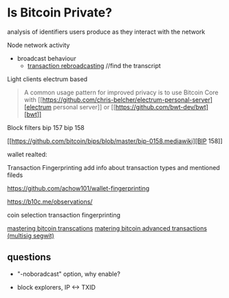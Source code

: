 # Is Bitcoin Private?

analysis of identifiers users produce as they interact with the network


Node network activity
- broadcast behaviour
  - [transaction rebroadcasting](https://www.youtube.com/watch?v=v4TXfwwz_VI) //find the transcript

Light clients
    electrum based

>A common usage pattern for improved privacy is to use Bitcoin Core with [[https://github.com/chris-belcher/electrum-personal-server][electrum personal server]] or [[https://github.com/bwt-dev/bwt][bwt]]

Block filters
bip 157
bip 158

[[https://github.com/bitcoin/bips/blob/master/bip-0158.mediawiki][BIP 158]]


wallet realted:

  Transaction Fingerprinting
      add info about transaction types and mentioned fileds

  https://github.com/achow101/wallet-fingerprinting

  https://b10c.me/observations/

  coin selection
  transaction fingerprinting


[mastering bitcoin transcations](https://github.com/bitcoinbook/bitcoinbook/blob/develop/ch06.asciidoc)
[matering bitcoin advanced transactions (multisig segwit)](https://github.com/bitcoinbook/bitcoinbook/blob/develop/ch07.asciidoc)


## questions

- "-noboradcast" option, why enable?

- block explorers, IP <-> TXID
